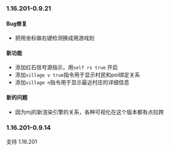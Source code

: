 ### 1.16.201-0.9.21

#### Bug修复

- 把用坐标做右键检测换成用游戏刻

#### 新功能

- 添加红石信号源指示，用`self rs true` 开启
- 添加`village v true`指令用于显示村民和poi绑定关系
- 添加`village n`指令用于显示最近村庄的详细信息
#### 新的问题

- 因为mj的新渲染引擎的关系，各种可视化在这个版本都有点拉跨 
### 1.16.201-0.9.14
支持 1.16.201
